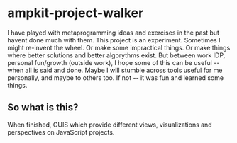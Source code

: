 # ampkit-project-walker
I have played with metaprogramming ideas and exercises in the past but havent done much with them. This project is an experiment. Sometimes I might re-invent the wheel. Or make some impractical things. Or make things where better solutions and better algorythms exist. But between work IDP, personal fun/growth (outside work), I hope some of this can be useful -- when all is said and done. Maybe I will stumble across tools useful for me personally, and maybe to others too. If not -- it was fun and learned some things. 

## So what is this?
When finished, GUIS which provide different views, visualizations and perspectives on JavaScript projects.
